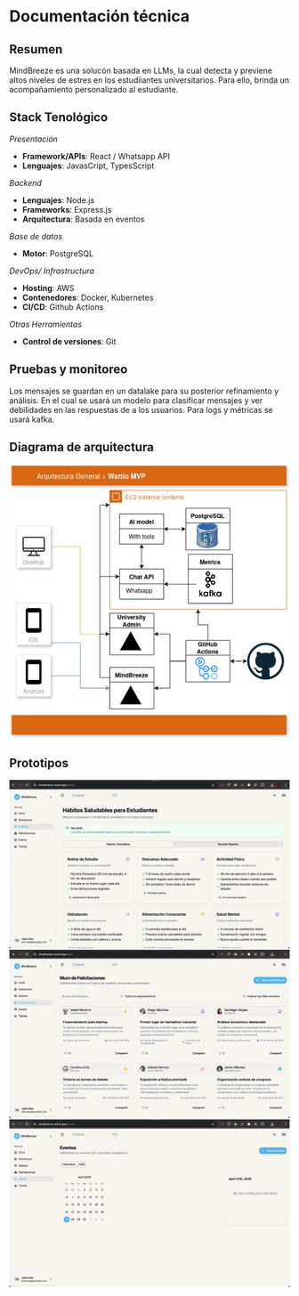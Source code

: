 # Documentación técnica

## Resumen

MindBreeze es una solucón basada en LLMs, la cual detecta y previene altos niveles de estres
en los estudiiantes universitarios. Para ello, brinda un acompañamiento personalizado al estudiante.

## Stack Tenológico

*Presentación*
- **Framework/APIs**: React / Whatsapp API
- **Lenguajes**: JavasCript, TypesScript

*Backend*
- **Lenguajes**: Node.js
- **Frameworks**: Express.js
- **Arquitectura**: Basada en eventos

*Base de datos*
- **Motor**: PostgreSQL

*DevOps/ Infrastructura*
- **Hosting**: AWS
- **Contenedores**: Docker, Kubernetes
- **CI/CD**: Github Actions

*Otras Herramientas*
- **Control de versiones**: Git


## Pruebas y monitoreo
Los mensajes se guardan en un datalake para su posterior refinamiento y análisis. En el cual se usará
un modelo para clasificar mensajes y ver debilidades en las respuestas de a los usuarios. Para logs y 
métricas se usará kafka.

## Diagrama de arquitectura

![a1](./images/Architecture.png)

## Prototipos
![p1](./images/prototipo1.jpg)
![p2](./images/prototipo2.jpg)
![p3](./images/prototipo3.jpg)
